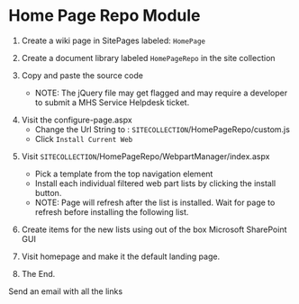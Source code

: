 Home Page Repo Module
=====================

<!-- This solution is a custom Javascript interface that mimics the creation of web parts available on Microsoft SharePoint. When an out of the box wiki page is created, the custom web parts are dynmically created and controlled from the lists created by the custom interface. This platform provides some templates to choose from when creating a custom home page. Users are not limited to the three templates provided, the interface allows for changes to any of the templates when once installed.
select a template it filters the lists required for the selected template. -->

<!-- 
20220812 - Meeting Notes:
- 5 templates?
- Future
    - Color Palette
    - Seals
    - Expanability ? widgets?
- Do we need to deploy them to the other pages or will the other team take over? -->

<!-- https://info.health.mil/sites/dos/J3/HomePageRepo/Forms/AllItems.aspx -->


<!-- https://info.health.mil/sites/dos/J3/SitePages/Forms/AllPages.aspx -->
1. Create a wiki page in SitePages labeled: `HomePage`

2. Create a document library labeled `HomePageRepo` in the site collection

3. Copy and paste the source code
    - NOTE: The jQuery file may get flagged and may require a developer to submit a MHS Service Helpdesk ticket.

<!-- https://info.health.mil/sites/dos/J3/HomePageRepo/configure-page.aspx -->
4. Visit the configure-page.aspx
    - Change the Url String to : `SITECOLLECTION`/HomePageRepo/custom.js
    - Click `Install Current Web`

<!-- https://info.health.mil/sites/dos/J3/HomePageRepo/WebpartManager/index.aspx -->
5. Visit `SITECOLLECTION`/HomePageRepo/WebpartManager/index.aspx
    - Pick a template from the top navigation element
    - Install each individual filtered web part lists by clicking the install button.
    - NOTE: Page will refresh after the list is installed. Wait for page to refresh before installing the following list.

6. Create items for the new lists using out of the box Microsoft SharePoint GUI
7. Visit homepage and make it the default landing page.
8. The End.

Send an email with all the links